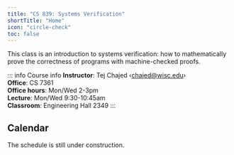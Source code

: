 ```yaml
---
title: "CS 839: Systems Verification"
shortTitle: "Home"
icon: "circle-check"
toc: false
---
```


This class is an introduction to systems verification: how to mathematically
prove the correctness of programs with machine-checked proofs.

::: info Course info
**Instructor**: Tej Chajed &lsaquo;<chajed@wisc.edu>&rsaquo; \
**Office**: CS 7361 \
**Office hours**: Mon/Wed 2-3pm \
**Lecture**: Mon/Wed 9:30-10:45am \
**Classroom**: Engineering Hall 2349
:::

## Calendar

The schedule is still under construction.

<!-- @include: ./calendar.snippet.md -->
